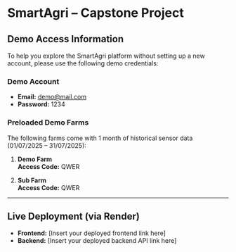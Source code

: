 # SmartAgri – Capstone Project

## Demo Access Information

To help you explore the SmartAgri platform without setting up a new account, please use the following demo credentials:

### Demo Account
- **Email:** demo@mail.com  
- **Password:** 1234

### Preloaded Demo Farms
The following farms come with 1 month of historical sensor data (01/07/2025 – 31/07/2025):

1. **Demo Farm**  
   **Access Code:** QWER

2. **Sub Farm**  
   **Access Code:** QWER

---

## Live Deployment (via Render)
- **Frontend:** [Insert your deployed frontend link here]
- **Backend:** [Insert your deployed backend API link here]
